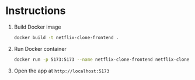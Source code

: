 # Instructions

1. Build Docker image

    ```bash
    docker build -t netflix-clone-frontend .
    ```

2. Run Docker container

    ```bash
    docker run -p 5173:5173 --name netflix-clone-frontend netflix-clone-frontend
    ```

3. Open the app at `http://localhost:5173`
